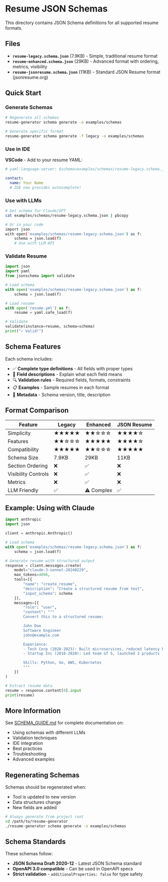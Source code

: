 # Resume JSON Schemas

This directory contains JSON Schema definitions for all supported resume formats.

## Files

- **`resume-legacy.schema.json`** (7.9KB) - Simple, traditional resume format
- **`resume-enhanced.schema.json`** (29KB) - Advanced format with ordering, metrics, visibility
- **`resume-jsonresume.schema.json`** (11KB) - Standard JSON Resume format (jsonresume.org)

## Quick Start

### Generate Schemas

```bash
# Regenerate all schemas
resume-generator schema generate -o examples/schemas

# Generate specific format
resume-generator schema generate -f legacy -o examples/schemas
```

### Use in IDE

**VSCode** - Add to your resume YAML:

```yaml
# yaml-language-server: $schema=examples/schemas/resume-legacy.schema.json

contact:
  name: Your Name
  # IDE now provides autocomplete!
```

### Use with LLMs

```bash
# Get schema for Claude/GPT
cat examples/schemas/resume-legacy.schema.json | pbcopy

# Or in your code
import json
with open('examples/schemas/resume-legacy.schema.json') as f:
    schema = json.load(f)
    # Use with LLM API
```

### Validate Resume

```python
import json
import yaml
from jsonschema import validate

# Load schema
with open('examples/schemas/resume-legacy.schema.json') as f:
    schema = json.load(f)

# Load resume
with open('resume.yml') as f:
    resume = yaml.safe_load(f)

# Validate
validate(instance=resume, schema=schema)
print("✓ Valid!")
```

## Schema Features

Each schema includes:

- ✅ **Complete type definitions** - All fields with proper types
- 📝 **Field descriptions** - Explain what each field means
- 🔍 **Validation rules** - Required fields, formats, constraints
- 📋 **Examples** - Sample resumes in each format
- 🎯 **Metadata** - Schema version, title, description

## Format Comparison

| Feature | Legacy | Enhanced | JSON Resume |
|---------|--------|----------|-------------|
| Simplicity | ★★★★★ | ★★☆☆☆ | ★★★★☆ |
| Features | ★★☆☆☆ | ★★★★★ | ★★★★☆ |
| Compatibility | ★★★★★ | ★★☆☆☆ | ★★★★★ |
| Schema Size | 7.9KB | 29KB | 11KB |
| Section Ordering | ❌ | ✅ | ❌ |
| Visibility Controls | ❌ | ✅ | ❌ |
| Metrics | ❌ | ✅ | ❌ |
| LLM Friendly | ✅ | ⚠️ Complex | ✅ |

## Example: Using with Claude

```python
import anthropic
import json

client = anthropic.Anthropic()

# Load schema
with open('examples/schemas/resume-legacy.schema.json') as f:
    schema = json.load(f)

# Generate resume with structured output
response = client.messages.create(
    model="claude-3-sonnet-20240229",
    max_tokens=4096,
    tools=[{
        "name": "create_resume",
        "description": "Create a structured resume from text",
        "input_schema": schema
    }],
    messages=[{
        "role": "user",
        "content": """
        Convert this to a structured resume:

        John Doe
        Software Engineer
        john@example.com

        Experience:
        - Tech Corp (2020-2023): Built microservices, reduced latency by 40%
        - Startup Inc (2018-2020): Led team of 5, launched 3 products

        Skills: Python, Go, AWS, Kubernetes
        """
    }]
)

# Extract resume data
resume = response.content[0].input
print(resume)
```

## More Information

See [SCHEMA_GUIDE.md](../../docs/SCHEMA_GUIDE.md) for complete documentation on:

- Using schemas with different LLMs
- Validation techniques
- IDE integration
- Best practices
- Troubleshooting
- Advanced examples

## Regenerating Schemas

Schemas should be regenerated when:

- Tool is updated to new version
- Data structures change
- New fields are added

```bash
# Always generate from project root
cd /path/to/resume-generator
./resume-generator schema generate -o examples/schemas
```

## Schema Standards

These schemas follow:

- **JSON Schema Draft 2020-12** - Latest JSON Schema standard
- **OpenAPI 3.0 compatible** - Can be used in OpenAPI specs
- **Strict validation** - `additionalProperties: false` for type safety
